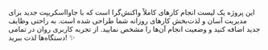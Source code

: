این پروژه یک لیست انجام کارهای کاملاً واکنش‌گرا است که با جاوااسکریپت جدید برای مدیریت آسان و لذت‌بخش کارهای روزانه شما طراحی شده است. به راحتی وظایف جدید اضافه کنید و وضعیت انجام آن‌ها را مشخص نمایید. از تجربه کاربری روان در تمامی دستگاه‌ها لذت ببرید! ✨
